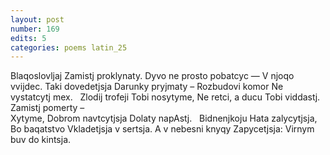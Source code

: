 ```yaml
---
layout: post
number: 169
edits: 5
categories: poems latin_25
---
```


Blaqoslovljaj
Zamistj proklynaty.
Dyvo ne prosto pobatcyc — 
V njoqo vvijdec.
Taki dovedetjsja 
Darunky pryjmaty –
Rozbudovi komor
Ne vystatcytj mex.
 
Zlodij trofeji
Tobi nosytyme,
Ne retci, a ducu 
Tobi viddastj. 
Zamistj pomerty –  
Xytyme,
Dobrom navtcytjsja
Dolaty napAstj.
 
Bidnenjkoju
Hata zalycytjsja,
Bo baqatstvo 
Vkladetjsja v sertsja.
A v nebesni knyqy 
Zapycetjsja: 
Virnym buv do kintsja. 

